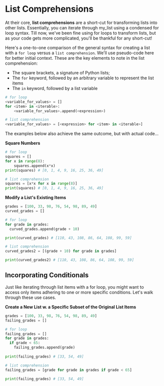 # List Comprehensions

At their core, **list comprehensions** are a short-cut for transforming lists into other lists. Essentially, you can iterate through my_list using a condensed for loop syntax. Till now, we've been fine using for loops to transform lists, but as your code gets more complicated, you'll be thankful for any short-cut!

Here's a one-to-one comparison of the general syntax for creating a list with a `for loop` versus a `list comprehension`. We'll use pseudo-code here for better initial context. These are the key elements to note in the list comprehension:

* The square brackets, a signature of Python lists;
* The `for` keyword, followed by an arbitrary variable to represent the list items
* The `in` keyword, followed by a list variable

```python
# for loop
<variable_for_values> = []
for <item> in <iterable>:
    <variable_for_values>.append(<expression>)

# list comprehension
<variable_for_values> = [<expression> for <item> in <iterable>]
```

The examples below also achieve the same outcome, but with actual code...

**Square Numbers**

```python
# for loop
squares = []
for x in range(8):
	squares.append(x*x)
print(squares) # [0, 1, 4, 9, 16, 25, 36, 49]

# list comprehension
squares = [x*x for x in range(8)]
print(squares) # [0, 1, 4, 9, 16, 25, 36, 49]
```

**Modify a List's Existing Items**

```python
grades = [100, 33, 98, 76, 54, 98, 89, 49]
curved_grades = []

# for loop
for grade in grades:
  curved_grades.append(grade + 10)

print(curved_grades) # [110, 43, 108, 86, 64, 108, 99, 59]

# list comprehension
curved_grades2 = [(grade + 10) for grade in grades]

print(curved_grades2) # [110, 43, 108, 86, 64, 108, 99, 59]
```

## Incorporating Conditionals

Just like iterating through list items with a for loop, you might want to access only items adhering to one or more specific conditions. Let's walk through these use cases.

**Create a New List w. a Specific Subset of the Original List Items**

```python
grades = [100, 33, 98, 76, 54, 98, 89, 49]
failing_grades = []

# for loop
failing_grades = []
for grade in grades:
  if grade < 65:
    failing_grades.append(grade)
  
print(failing_grades) # [33, 54, 49]

# list comprehension
failing_grades = [grade for grade in grades if grade < 65]

print(failing_grades) # [33, 54, 49]
```


